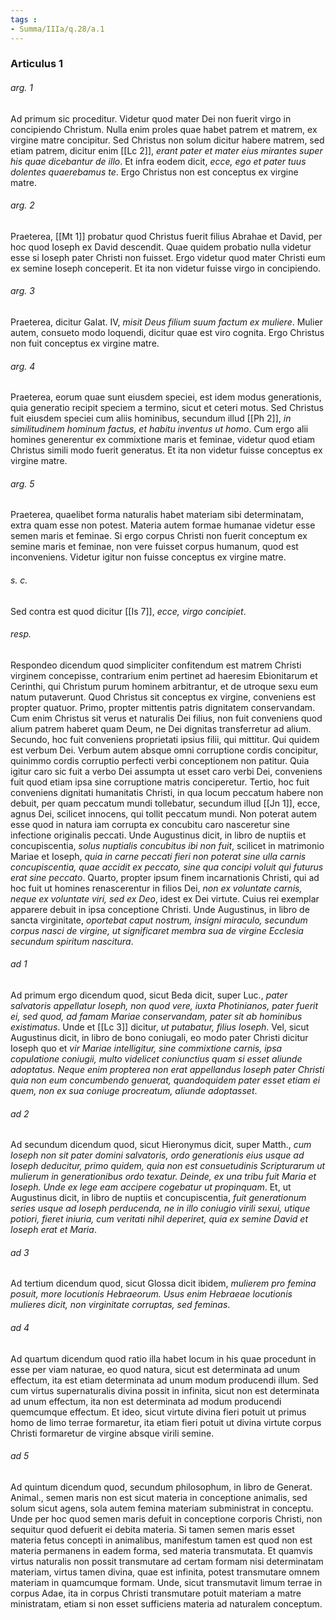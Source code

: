 ```yaml
---
tags : 
- Summa/IIIa/q.28/a.1
---
```


### Articulus 1

###### arg. 1
Ad primum sic proceditur. Videtur quod mater Dei non fuerit virgo in concipiendo Christum. Nulla enim proles quae habet patrem et matrem, ex virgine matre concipitur. Sed Christus non solum dicitur habere matrem, sed etiam patrem, dicitur enim [[Lc 2]], *erant pater et mater eius mirantes super his quae dicebantur de illo*. Et infra eodem dicit, *ecce, ego et pater tuus dolentes quaerebamus te*. Ergo Christus non est conceptus ex virgine matre.

###### arg. 2
Praeterea, [[Mt 1]] probatur quod Christus fuerit filius Abrahae et David, per hoc quod Ioseph ex David descendit. Quae quidem probatio nulla videtur esse si Ioseph pater Christi non fuisset. Ergo videtur quod mater Christi eum ex semine Ioseph conceperit. Et ita non videtur fuisse virgo in concipiendo.

###### arg. 3
Praeterea, dicitur Galat. IV, *misit Deus filium suum factum ex muliere*. Mulier autem, consueto modo loquendi, dicitur quae est viro cognita. Ergo Christus non fuit conceptus ex virgine matre.

###### arg. 4
Praeterea, eorum quae sunt eiusdem speciei, est idem modus generationis, quia generatio recipit speciem a termino, sicut et ceteri motus. Sed Christus fuit eiusdem speciei cum aliis hominibus, secundum illud [[Ph 2]], *in similitudinem hominum factus, et habitu inventus ut homo*. Cum ergo alii homines generentur ex commixtione maris et feminae, videtur quod etiam Christus simili modo fuerit generatus. Et ita non videtur fuisse conceptus ex virgine matre.

###### arg. 5
Praeterea, quaelibet forma naturalis habet materiam sibi determinatam, extra quam esse non potest. Materia autem formae humanae videtur esse semen maris et feminae. Si ergo corpus Christi non fuerit conceptum ex semine maris et feminae, non vere fuisset corpus humanum, quod est inconveniens. Videtur igitur non fuisse conceptus ex virgine matre.

###### s. c.
Sed contra est quod dicitur [[Is 7]], *ecce, virgo concipiet*.

###### resp.
Respondeo dicendum quod simpliciter confitendum est matrem Christi virginem concepisse, contrarium enim pertinet ad haeresim Ebionitarum et Cerinthi, qui Christum purum hominem arbitrantur, et de utroque sexu eum natum putaverunt. Quod Christus sit conceptus ex virgine, conveniens est propter quatuor. Primo, propter mittentis patris dignitatem conservandam. Cum enim Christus sit verus et naturalis Dei filius, non fuit conveniens quod alium patrem haberet quam Deum, ne Dei dignitas transferretur ad alium. Secundo, hoc fuit conveniens proprietati ipsius filii, qui mittitur. Qui quidem est verbum Dei. Verbum autem absque omni corruptione cordis concipitur, quinimmo cordis corruptio perfecti verbi conceptionem non patitur. Quia igitur caro sic fuit a verbo Dei assumpta ut esset caro verbi Dei, conveniens fuit quod etiam ipsa sine corruptione matris conciperetur. Tertio, hoc fuit conveniens dignitati humanitatis Christi, in qua locum peccatum habere non debuit, per quam peccatum mundi tollebatur, secundum illud [[Jn 1]], ecce, agnus Dei, scilicet innocens, qui tollit peccatum mundi. Non poterat autem esse quod in natura iam corrupta ex concubitu caro nasceretur sine infectione originalis peccati. Unde Augustinus dicit, in libro de nuptiis et concupiscentia, *solus nuptialis concubitus ibi non fuit*, scilicet in matrimonio Mariae et Ioseph, *quia in carne peccati fieri non poterat sine ulla carnis concupiscentia, quae accidit ex peccato, sine qua concipi voluit qui futurus erat sine peccato*. Quarto, propter ipsum finem incarnationis Christi, qui ad hoc fuit ut homines renascerentur in filios Dei, *non ex voluntate carnis, neque ex voluntate viri, sed ex Deo*, idest ex Dei virtute. Cuius rei exemplar apparere debuit in ipsa conceptione Christi. Unde Augustinus, in libro de sancta virginitate, *oportebat caput nostrum, insigni miraculo, secundum corpus nasci de virgine, ut significaret membra sua de virgine Ecclesia secundum spiritum nascitura*.

###### ad 1
Ad primum ergo dicendum quod, sicut Beda dicit, super Luc., *pater salvatoris appellatur Ioseph, non quod vere, iuxta Photinianos, pater fuerit ei, sed quod, ad famam Mariae conservandam, pater sit ab hominibus existimatus*. Unde et [[Lc 3]] dicitur, *ut putabatur, filius Ioseph*. Vel, sicut Augustinus dicit, in libro de bono coniugali, eo modo pater Christi dicitur Ioseph quo et *vir Mariae intelligitur, sine commixtione carnis, ipsa copulatione coniugii, multo videlicet coniunctius quam si esset aliunde adoptatus. Neque enim propterea non erat appellandus Ioseph pater Christi quia non eum concumbendo genuerat, quandoquidem pater esset etiam ei quem, non ex sua coniuge procreatum, aliunde adoptasset*.

###### ad 2
Ad secundum dicendum quod, sicut Hieronymus dicit, super Matth., *cum Ioseph non sit pater domini salvatoris, ordo generationis eius usque ad Ioseph deducitur, primo quidem, quia non est consuetudinis Scripturarum ut mulierum in generationibus ordo texatur. Deinde, ex una tribu fuit Maria et Ioseph. Unde ex lege eam accipere cogebatur ut propinquam*. Et, ut Augustinus dicit, in libro de nuptiis et concupiscentia, *fuit generationum series usque ad Ioseph perducenda, ne in illo coniugio virili sexui, utique potiori, fieret iniuria, cum veritati nihil deperiret, quia ex semine David et Ioseph erat et Maria*.

###### ad 3
Ad tertium dicendum quod, sicut Glossa dicit ibidem, *mulierem pro femina posuit, more locutionis Hebraeorum. Usus enim Hebraeae locutionis mulieres dicit, non virginitate corruptas, sed feminas*.

###### ad 4
Ad quartum dicendum quod ratio illa habet locum in his quae procedunt in esse per viam naturae, eo quod natura, sicut est determinata ad unum effectum, ita est etiam determinata ad unum modum producendi illum. Sed cum virtus supernaturalis divina possit in infinita, sicut non est determinata ad unum effectum, ita non est determinata ad modum producendi quemcumque effectum. Et ideo, sicut virtute divina fieri potuit ut primus homo de limo terrae formaretur, ita etiam fieri potuit ut divina virtute corpus Christi formaretur de virgine absque virili semine.

###### ad 5
Ad quintum dicendum quod, secundum philosophum, in libro de Generat. Animal., semen maris non est sicut materia in conceptione animalis, sed solum sicut agens, sola autem femina materiam subministrat in conceptu. Unde per hoc quod semen maris defuit in conceptione corporis Christi, non sequitur quod defuerit ei debita materia. Si tamen semen maris esset materia fetus concepti in animalibus, manifestum tamen est quod non est materia permanens in eadem forma, sed materia transmutata. Et quamvis virtus naturalis non possit transmutare ad certam formam nisi determinatam materiam, virtus tamen divina, quae est infinita, potest transmutare omnem materiam in quamcumque formam. Unde, sicut transmutavit limum terrae in corpus Adae, ita in corpus Christi transmutare potuit materiam a matre ministratam, etiam si non esset sufficiens materia ad naturalem conceptum.

